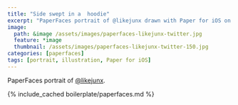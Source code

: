```yaml
---
title: "Side swept in a  hoodie"
excerpt: "PaperFaces portrait of @likejunx drawn with Paper for iOS on an iPad."
image: 
  path: &image /assets/images/paperfaces-likejunx-twitter.jpg 
  feature: *image
  thumbnail: /assets/images/paperfaces-likejunx-twitter-150.jpg
categories: [paperfaces]
tags: [portrait, illustration, Paper for iOS]
---
```


PaperFaces portrait of [@likejunx](https://twitter.com/likejunx).

{% include_cached boilerplate/paperfaces.md %}
